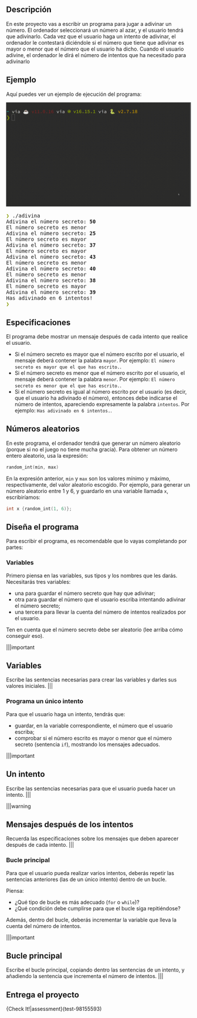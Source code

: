 ## Descripción

En este proyecto vas a escribir un programa para jugar a adivinar un número. El ordenador seleccionará un número al azar, y el usuario tendrá que adivinarlo. Cada vez que el usuario haga un intento de adivinar, el ordenador le contestará diciéndole si el número que tiene que adivinar es mayor o menor que el número que el usuario ha dicho. Cuando el usuario adivine, el ordenador le dirá el número de intentos que ha necesitado para adivinarlo

## Ejemplo

Aquí puedes ver un ejemplo de ejecución del programa:

<img src=".guides/img/07-guess-the-number.gif" alt="ejemplo" width="600">

<pre><font color="#859900"><b>❯</b></font> ./adivina
Adivina el número secreto: <b>50</b>
El número secreto es menor
Adivina el número secreto: <b>25</b>
El número secreto es mayor
Adivina el número secreto: <b>37</b>
El número secreto es mayor
Adivina el número secreto: <b>43</b>
El número secreto es menor
Adivina el número secreto: <b>40</b>
El número secreto es menor
Adivina el número secreto: <b>38</b>
El número secreto es mayor
Adivina el número secreto: <b>39</b>
Has adivinado en 6 intentos!
<font color="#859900"><b>❯</b></font>
</pre>

## Especificaciones

El programa debe mostrar un mensaje después de cada intento que realice el usuario.

- Si el número secreto es mayor que el número escrito por el usuario, el mensaje deberá contener la palabra `mayor`. Por ejemplo: `El número secreto es mayor que el que has escrito.`.
- Si el número secreto es menor que el número escrito por el usuario, el mensaje deberá contener la palabra `menor`. Por ejemplo: `El número secreto es menor que el que has escrito.`.
- Si el número secreto es igual al número escrito por el usuario (es decir, que el usuario ha adivinado el número), entonces debe indicarse el número de intentos, apareciendo expresamente la palabra `intentos`. Por ejemplo: `Has adivinado en 6 intentos.`.

## Números aleatorios

En este programa, el ordenador tendrá que generar un número aleatorio (porque si no el juego no tiene mucha gracia). Para obtener un número entero aleatorio, usa la expresión:

```C++
random_int(min, max)
```

En la expresión anterior, `min` y `max` son los valores mínimo y máximo, respectivamente, del valor aleatorio escogido. Por ejemplo, para generar un número aleatorio entre 1 y 6, y guardarlo en una variable llamada `x`, escribiríamos:

```C++
int x {random_int(1, 6)};
```
## Diseña el programa

Para escribir el programa, es recomendable que lo vayas completando por partes:

### Variables

Primero piensa en las variables, sus tipos y los nombres que les darás. Necesitarás tres variables:

-   una para guardar el número secreto que hay que adivinar;
-   otra para guardar el número que el usuario escriba intentando adivinar el número secreto;
-   una tercera para llevar la cuenta del número de intentos realizados por el usuario.

Ten en cuenta que el número secreto debe ser aleatorio (lee arriba cómo conseguir eso).

|||important
## Variables

Escribe las sentencias necesarias para crear las variables y darles sus valores iniciales.
|||

### Programa un único intento

Para que el usuario haga un intento, tendrás que:
- guardar, en la variable correspondiente, el número que el usuario escriba;
- comprobar si el número escrito es mayor o menor que el número secreto (sentencia `if`), mostrando los mensajes adecuados.

|||important
## Un intento

Escribe las sentencias necesarias para que el usuario pueda hacer un intento.
|||


|||warning
## Mensajes después de los intentos

Recuerda las especificaciones sobre los mensajes que deben aparecer después de cada intento.
|||

### Bucle principal

Para que el usuario pueda realizar varios intentos, deberás repetir las sentencias anteriores (las de un único intento) dentro de un bucle.

Piensa:
- ¿Qué tipo de bucle es más adecuado (`for` o `while`)?
- ¿Qué condición debe cumplirse para que el bucle siga repitiéndose?

Además, dentro del bucle, deberás incrementar la variable que lleva la cuenta del número de intentos.


|||important
## Bucle principal

Escribe el bucle principal, copiando dentro las sentencias de un intento, y añadiendo la sentencia que incrementa el número de intentos.
|||

## Entrega el proyecto

{Check It!|assessment}(test-98155593)
